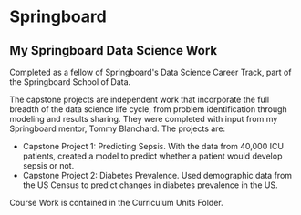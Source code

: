 # Springboard

## My Springboard Data Science Work 

Completed as a fellow of Springboard's Data Science Career Track, part of the Springboard School of Data.

The capstone projects are independent work that incorporate the full breadth of the data science life cycle, from problem identification through modeling and results sharing. 
They were completed with input from my Springboard mentor, Tommy Blanchard. The projects are: 

* Capstone Project 1: Predicting Sepsis. With the data from 40,000 ICU patients, created a model to predict whether a patient would develop sepsis or not. 
* Capstone Project 2: Diabetes Prevalence. Used demographic data from the US Census to predict changes in diabetes prevalence in the US. 

Course Work is contained in the Curriculum Units Folder. 



